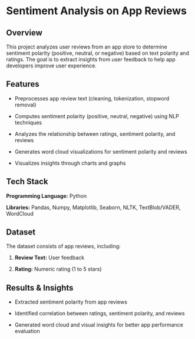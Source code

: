 # Sentiment Analysis on App Reviews

## Overview

This project analyzes user reviews from an app store to determine sentiment polarity (positive, neutral, or negative) based on text polarity and ratings. 
The goal is to extract insights from user feedback to help app developers improve user experience.

## Features

- Preprocesses app review text (cleaning, tokenization, stopword removal)

- Computes sentiment polarity (positive, neutral, negative) using NLP techniques

- Analyzes the relationship between ratings, sentiment polarity, and reviews

- Generates word cloud visualizations for sentiment polarity and reviews

- Visualizes insights through charts and graphs

## Tech Stack

**Programming Language:** Python

**Libraries:** Pandas, Numpy, Matplotlib, Seaborn, NLTK, TextBlob/VADER, WordCloud

## Dataset

The dataset consists of app reviews, including:

1) **Review Text:** User feedback

2) **Rating:** Numeric rating (1 to 5 stars)

## Results & Insights

- Extracted sentiment polarity from app reviews

- Identified correlation between ratings, sentiment polarity, and reviews

- Generated word cloud and visual insights for better app performance evaluation
